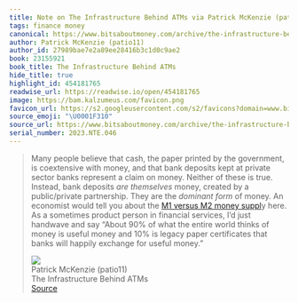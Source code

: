 ```yaml
---
title: Note on The Infrastructure Behind ATMs via Patrick McKenzie (patio11)
tags: finance money
canonical: https://www.bitsaboutmoney.com/archive/the-infrastructure-behind-atms/
author: Patrick McKenzie (patio11)
author_id: 27989bae7e2a89ee28416b3c1d0c9ae2
book: 23155921
book_title: The Infrastructure Behind ATMs
hide_title: true
highlight_id: 454181765
readwise_url: https://readwise.io/open/454181765
image: https://bam.kalzumeus.com/favicon.png
favicon_url: https://s2.googleusercontent.com/s2/favicons?domain=www.bitsaboutmoney.com
source_emoji: "\U0001F310"
source_url: https://www.bitsaboutmoney.com/archive/the-infrastructure-behind-atms/#:~:text=Many%20people%20believe,for%20useful%20money.%E2%80%9D
serial_number: 2023.NTE.046
---
```

> Many people believe that cash, the paper printed by the government, is coextensive with money, and that bank deposits kept at private sector banks represent a claim on money. Neither of these is true. Instead, bank deposits *are themselves* money, created by a public/private partnership. They are the *dominant form* of money. An economist would tell you about the [M1 versus M2 money suppl](https://pressbooks-dev.oer.hawaii.edu/principlesofeconomics/chapter/27-2-measuring-money-currency-m1-and-m2/)y here. As a sometimes product person in financial services, I’d just handwave and say “About 90% of what the entire world thinks of money is useful money and 10% is legacy paper certificates that banks will happily exchange for useful money.”
> <div class="quoteback-footer"><div class="quoteback-avatar"><img class="mini-favicon" src="https://s2.googleusercontent.com/s2/favicons?domain=www.bitsaboutmoney.com"></div><div class="quoteback-metadata"><div class="metadata-inner"><span style="display:none">FROM:</span><div aria-label="Patrick McKenzie (patio11)" class="quoteback-author"> Patrick McKenzie (patio11)</div><div aria-label="The Infrastructure Behind ATMs" class="quoteback-title"> The Infrastructure Behind ATMs</div></div></div><div class="quoteback-backlink"><a target="_blank" aria-label="go to the full text of this quotation" rel="noopener" href="https://www.bitsaboutmoney.com/archive/the-infrastructure-behind-atms/#:~:text=Many%20people%20believe,for%20useful%20money.%E2%80%9D" class="quoteback-arrow"> Source</a></div></div>